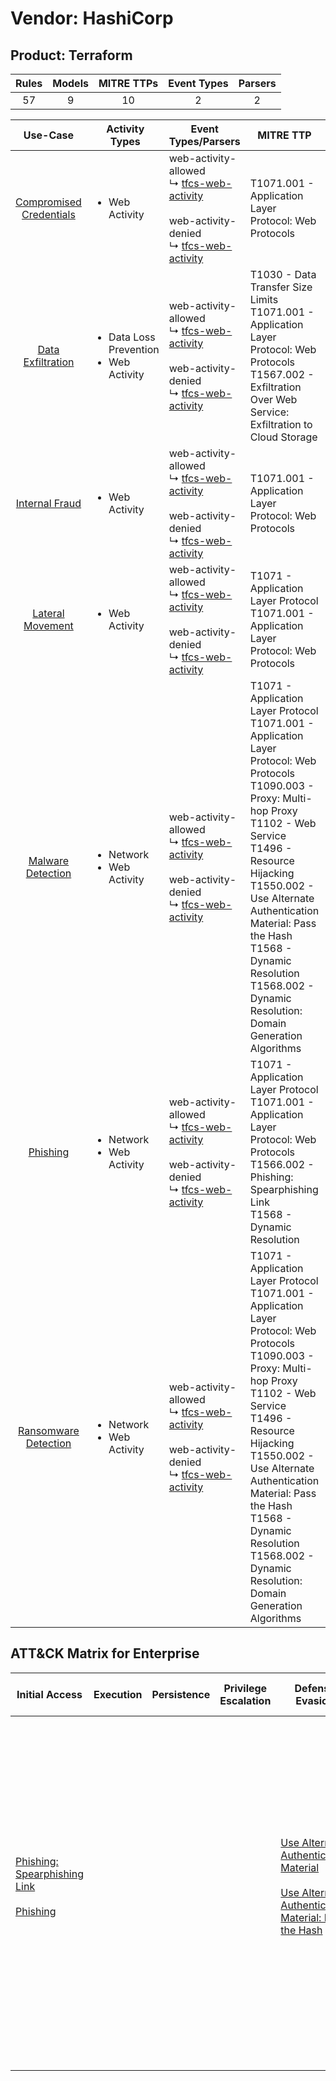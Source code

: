 Vendor: HashiCorp
=================
Product: Terraform
------------------
| Rules | Models | MITRE TTPs | Event Types | Parsers |
|:-----:|:------:|:----------:|:-----------:|:-------:|
|  57   |   9    |     10     |      2      |    2    |

|                                 Use-Case                                  | Activity Types                                              | Event Types/Parsers                                                                                                                                                                                     | MITRE TTP                                                                                                                                                                                                                                                                                                                                                    | Content                                              |
|:-------------------------------------------------------------------------:| ----------------------------------------------------------- | ------------------------------------------------------------------------------------------------------------------------------------------------------------------------------------------------------- | ------------------------------------------------------------------------------------------------------------------------------------------------------------------------------------------------------------------------------------------------------------------------------------------------------------------------------------------------------------ | ---------------------------------------------------- |
| [Compromised Credentials](../UseCases/usecase_compromised_credentials.md) | <ul><li>Web Activity</li></ul>                              |  web-activity-allowed<br> ↳ [tfcs-web-activity](../Parsers/parserContent_tfcs-web-activity.md)<br><br> web-activity-denied<br> ↳ [tfcs-web-activity](../Parsers/parserContent_tfcs-web-activity.md)<br> | T1071.001 - Application Layer Protocol: Web Protocols<br>                                                                                                                                                                                                                                                                                                    | <ul><li>11 Rules</li></ul><ul><li>1 Models</li></ul> |
|       [Data Exfiltration](../UseCases/usecase_data_exfiltration.md)       | <ul><li>Data Loss Prevention</li><li>Web Activity</li></ul> |  web-activity-allowed<br> ↳ [tfcs-web-activity](../Parsers/parserContent_tfcs-web-activity.md)<br><br> web-activity-denied<br> ↳ [tfcs-web-activity](../Parsers/parserContent_tfcs-web-activity.md)<br> | T1030 - Data Transfer Size Limits<br>T1071.001 - Application Layer Protocol: Web Protocols<br>T1567.002 - Exfiltration Over Web Service: Exfiltration to Cloud Storage<br>                                                                                                                                                                                   | <ul><li>3 Rules</li></ul>                            |
|          [Internal Fraud](../UseCases/usecase_internal_fraud.md)          | <ul><li>Web Activity</li></ul>                              |  web-activity-allowed<br> ↳ [tfcs-web-activity](../Parsers/parserContent_tfcs-web-activity.md)<br><br> web-activity-denied<br> ↳ [tfcs-web-activity](../Parsers/parserContent_tfcs-web-activity.md)<br> | T1071.001 - Application Layer Protocol: Web Protocols<br>                                                                                                                                                                                                                                                                                                    | <ul><li>3 Rules</li></ul><ul><li>2 Models</li></ul>  |
|        [Lateral Movement](../UseCases/usecase_lateral_movement.md)        | <ul><li>Web Activity</li></ul>                              |  web-activity-allowed<br> ↳ [tfcs-web-activity](../Parsers/parserContent_tfcs-web-activity.md)<br><br> web-activity-denied<br> ↳ [tfcs-web-activity](../Parsers/parserContent_tfcs-web-activity.md)<br> | T1071 - Application Layer Protocol<br>T1071.001 - Application Layer Protocol: Web Protocols<br>                                                                                                                                                                                                                                                              | <ul><li>5 Rules</li></ul><ul><li>3 Models</li></ul>  |
|       [Malware Detection](../UseCases/usecase_malware_detection.md)       | <ul><li>Network</li><li>Web Activity</li></ul>              |  web-activity-allowed<br> ↳ [tfcs-web-activity](../Parsers/parserContent_tfcs-web-activity.md)<br><br> web-activity-denied<br> ↳ [tfcs-web-activity](../Parsers/parserContent_tfcs-web-activity.md)<br> | T1071 - Application Layer Protocol<br>T1071.001 - Application Layer Protocol: Web Protocols<br>T1090.003 - Proxy: Multi-hop Proxy<br>T1102 - Web Service<br>T1496 - Resource Hijacking<br>T1550.002 - Use Alternate Authentication Material: Pass the Hash<br>T1568 - Dynamic Resolution<br>T1568.002 - Dynamic Resolution: Domain Generation Algorithms<br> | <ul><li>38 Rules</li></ul><ul><li>4 Models</li></ul> |
|                [Phishing](../UseCases/usecase_phishing.md)                | <ul><li>Network</li><li>Web Activity</li></ul>              |  web-activity-allowed<br> ↳ [tfcs-web-activity](../Parsers/parserContent_tfcs-web-activity.md)<br><br> web-activity-denied<br> ↳ [tfcs-web-activity](../Parsers/parserContent_tfcs-web-activity.md)<br> | T1071 - Application Layer Protocol<br>T1071.001 - Application Layer Protocol: Web Protocols<br>T1566.002 - Phishing: Spearphishing Link<br>T1568 - Dynamic Resolution<br>                                                                                                                                                                                    | <ul><li>8 Rules</li></ul>                            |
|    [Ransomware Detection](../UseCases/usecase_ransomware_detection.md)    | <ul><li>Network</li><li>Web Activity</li></ul>              |  web-activity-allowed<br> ↳ [tfcs-web-activity](../Parsers/parserContent_tfcs-web-activity.md)<br><br> web-activity-denied<br> ↳ [tfcs-web-activity](../Parsers/parserContent_tfcs-web-activity.md)<br> | T1071 - Application Layer Protocol<br>T1071.001 - Application Layer Protocol: Web Protocols<br>T1090.003 - Proxy: Multi-hop Proxy<br>T1102 - Web Service<br>T1496 - Resource Hijacking<br>T1550.002 - Use Alternate Authentication Material: Pass the Hash<br>T1568 - Dynamic Resolution<br>T1568.002 - Dynamic Resolution: Domain Generation Algorithms<br> | <ul><li>36 Rules</li></ul><ul><li>3 Models</li></ul> |

ATT&CK Matrix for Enterprise
----------------------------
| Initial Access                                                                                                                                     | Execution | Persistence | Privilege Escalation | Defense Evasion                                                                                                                                                                                         | Credential Access | Discovery | Lateral Movement                                                                           | Collection | Command and Control                                                                                                                                                                                                                                                                                                                                                                                                                                                                                                                                                        | Exfiltration                                                                                                                                                                                                                                                                          | Impact                                                                  |
| -------------------------------------------------------------------------------------------------------------------------------------------------- | --------- | ----------- | -------------------- | ------------------------------------------------------------------------------------------------------------------------------------------------------------------------------------------------------- | ----------------- | --------- | ------------------------------------------------------------------------------------------ | ---------- | -------------------------------------------------------------------------------------------------------------------------------------------------------------------------------------------------------------------------------------------------------------------------------------------------------------------------------------------------------------------------------------------------------------------------------------------------------------------------------------------------------------------------------------------------------------------------- | ------------------------------------------------------------------------------------------------------------------------------------------------------------------------------------------------------------------------------------------------------------------------------------- | ----------------------------------------------------------------------- |
| [Phishing: Spearphishing Link](https://attack.mitre.org/techniques/T1566/002)<br><br>[Phishing](https://attack.mitre.org/techniques/T1566)<br><br> |           |             |                      | [Use Alternate Authentication Material](https://attack.mitre.org/techniques/T1550)<br><br>[Use Alternate Authentication Material: Pass the Hash](https://attack.mitre.org/techniques/T1550/002)<br><br> |                   |           | [Use Alternate Authentication Material](https://attack.mitre.org/techniques/T1550)<br><br> |            | [Web Service](https://attack.mitre.org/techniques/T1102)<br><br>[Application Layer Protocol: Web Protocols](https://attack.mitre.org/techniques/T1071/001)<br><br>[Dynamic Resolution](https://attack.mitre.org/techniques/T1568)<br><br>[Dynamic Resolution: Domain Generation Algorithms](https://attack.mitre.org/techniques/T1568/002)<br><br>[Proxy: Multi-hop Proxy](https://attack.mitre.org/techniques/T1090/003)<br><br>[Application Layer Protocol](https://attack.mitre.org/techniques/T1071)<br><br>[Proxy](https://attack.mitre.org/techniques/T1090)<br><br> | [Data Transfer Size Limits](https://attack.mitre.org/techniques/T1030)<br><br>[Exfiltration Over Web Service: Exfiltration to Cloud Storage](https://attack.mitre.org/techniques/T1567/002)<br><br>[Exfiltration Over Web Service](https://attack.mitre.org/techniques/T1567)<br><br> | [Resource Hijacking](https://attack.mitre.org/techniques/T1496)<br><br> |